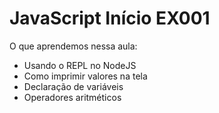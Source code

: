 # JavaScript Início EX001
O que aprendemos nessa aula:

* Usando o REPL no NodeJS
* Como imprimir valores na tela
* Declaração de variáveis
* Operadores aritméticos